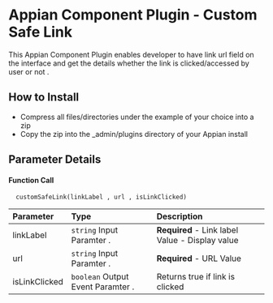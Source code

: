 
# Appian Component Plugin - Custom Safe Link

This Appian Component Plugin enables developer to have link url field on the interface and get the details whether the link is clicked/accessed by user or not .

## How to Install

- Compress all files/directories under the example of your choice into a zip
- Copy the zip into the _admin/plugins directory of your Appian install


## Parameter Details

#### Function Call

```http
  customSafeLink(linkLabel , url , isLinkClicked)
```

| Parameter | Type     | Description                |
| :-------- | :------- | :------------------------- |
| linkLabel  | `string`  Input Paramter .|**Required** - Link label Value - Display value |
| url  | `string`  Input Paramter .|**Required** - URL Value |
| isLinkClicked  | `boolean`  Output Event Paramter .| Returns true if link is clicked |


